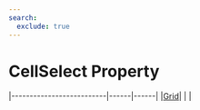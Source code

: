 ```yaml
---
search:
  exclude: true
---
```


<h1 class="heading"><span class="name">CellSelect Property</span></h1>

|--------------------------|------|------|
|[Grid](../objects/grid.md)|&nbsp;|&nbsp;|
